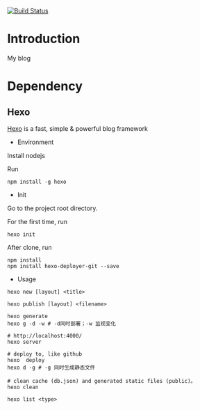 [![Build Status](https://travis-ci.org/aliceeee/aliceeee.github.io.svg?branch=hexo_version)](https://travis-ci.org/aliceeee/aliceeee.github.io)

# Introduction

My blog

# Dependency

## Hexo

[Hexo](https://hexo.io/zh-cn/docs/) is a fast, simple & powerful blog framework

* Environment

Install nodejs

Run 
```
npm install -g hexo
```
* Init

Go to the project root directory.

For the first time, run
```shell
hexo init 
```

After clone, run
```shell
npm install
npm install hexo-deployer-git --save
```

* Usage

```shell
hexo new [layout] <title>

hexo publish [layout] <filename>

hexo generate
hexo g -d -w # -d同时部署；-w 监视变化

# http://localhost:4000/
hexo server

# deploy to, like github
hexo  deploy
hexo d -g # -g 同时生成静态文件

# clean cache (db.json) and generated static files (public)。
hexo clean

hexo list <type>
```


